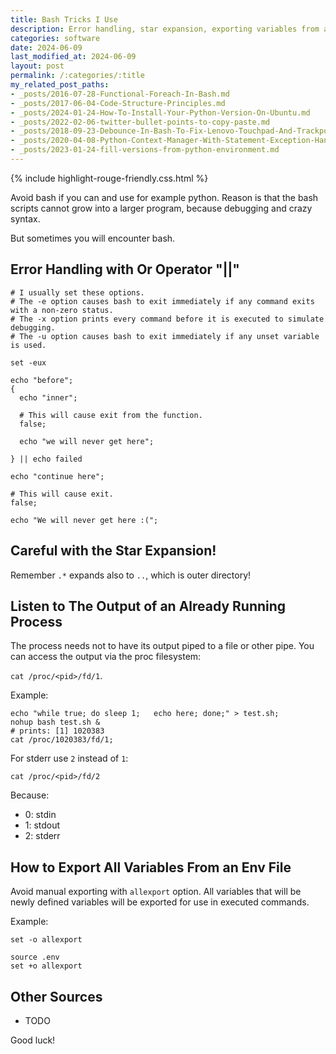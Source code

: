 ```yaml
---
title: Bash Tricks I Use
description: Error handling, star expansion, exporting variables from an env file.
categories: software
date: 2024-06-09
last_modified_at: 2024-06-09
layout: post
permalink: /:categories/:title
my_related_post_paths:
- _posts/2016-07-28-Functional-Foreach-In-Bash.md
- _posts/2017-06-04-Code-Structure-Principles.md
- _posts/2024-01-24-How-To-Install-Your-Python-Version-On-Ubuntu.md
- _posts/2022-02-06-twitter-bullet-points-to-copy-paste.md
- _posts/2018-09-23-Debounce-In-Bash-To-Fix-Lenovo-Touchpad-And-Trackpoint-Lost-Sync.md
- _posts/2020-04-08-Python-Context-Manager-With-Statement-Exception-Handling.md
- _posts/2023-01-24-fill-versions-from-python-environment.md
---
```


{% include highlight-rouge-friendly.css.html %}


Avoid bash if you can and use for example python.
Reason is that the bash scripts cannot grow into a larger program, because debugging and crazy syntax.

But sometimes you will encounter bash.


## Error Handling with Or Operator "||"

```
# I usually set these options.
# The -e option causes bash to exit immediately if any command exits with a non-zero status.
# The -x option prints every command before it is executed to simulate debugging.
# The -u option causes bash to exit immediately if any unset variable is used.

set -eux

echo "before";
{
  echo "inner";
  
  # This will cause exit from the function.
  false;
  
  echo "we will never get here";
  
} || echo failed

echo "continue here";

# This will cause exit.
false;

echo "We will never get here :(";
```


## Careful with the Star Expansion!

Remember `.*` expands also to `..`, which is outer directory!


## Listen to The Output of an Already Running Process
The process needs not to have its output piped to a file or other pipe. 
You can access the output via the proc filesystem:

```cat /proc/<pid>/fd/1```.

Example:
```
echo "while true; do sleep 1;   echo here; done;" > test.sh;
nohup bash test.sh &
# prints: [1] 1020383
cat /proc/1020383/fd/1;
```

For stderr use `2` instead of `1`:
```
cat /proc/<pid>/fd/2
```

Because:
- 0: stdin
- 1: stdout
- 2: stderr


## How to Export All Variables From an Env File

Avoid manual exporting with `allexport` option.
All variables that will be newly defined variables will be exported for use in executed commands. 

Example:
```
set -o allexport

source .env
set +o allexport
```


## Other Sources

- TODO 

Good luck!